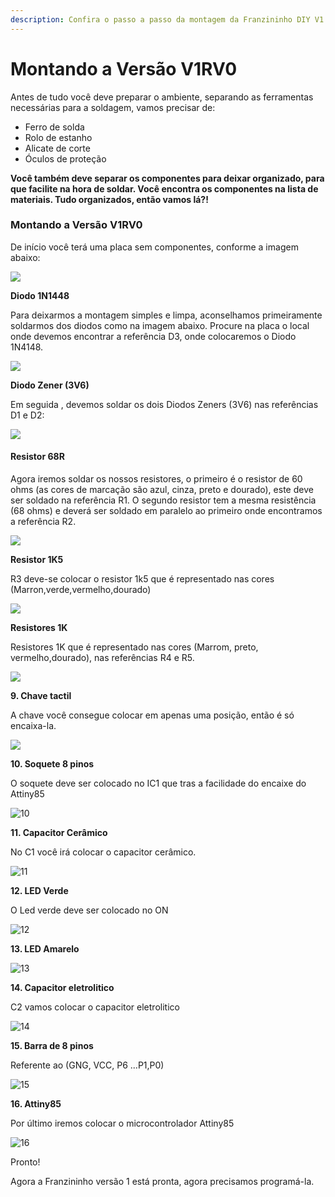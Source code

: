 ```yaml
---
description: Confira o passo a passo da montagem da Franzininho DIY V1
---
```


# Montando a Versão V1RV0

Antes de tudo você deve preparar o ambiente, separando as ferramentas necessárias para a soldagem, vamos precisar de:

* Ferro de solda
* Rolo de estanho
* Alicate de corte
* Óculos de proteção

**Você também deve separar os componentes para deixar organizado, para que facilite na hora de soldar. Você encontra os componentes na lista de materiais. Tudo organizados, então vamos lá?!**

### Montando a Versão V1RV0

De início você terá uma placa sem componentes, conforme a imagem abaixo:

![](../../.gitbook/assets/montagem-v1-00.png)

**Diodo 1N1448**

Para deixarmos a montagem simples e limpa, aconselhamos primeiramente soldarmos dos diodos como na imagem abaixo. Procure na placa o local onde devemos encontrar a referência D3, onde colocaremos o Diodo 1N4148.

![](../../.gitbook/assets/montagem-v1-01.png)

**Diodo Zener \(3V6\)**

Em seguida , devemos soldar os dois Diodos Zeners \(3V6\) nas referências D1 e D2:

![](../../.gitbook/assets/montagem-v1-03.png)

#### **Resistor 68R**

Agora iremos soldar os nossos resistores, o primeiro é o resistor de 60 ohms \(as cores de marcação são azul, cinza, preto e dourado\), este deve ser soldado na referência R1. O segundo resistor tem a mesma resistência \(68 ohms\) e deverá ser soldado em paralelo ao primeiro onde encontramos a referência R2.

![](../../.gitbook/assets/montagem-v1-05.png)

**Resistor 1K5**

R3 deve-se colocar o resistor 1k5 que é representado nas cores \(Marron,verde,vermelho,dourado\)

![](../../.gitbook/assets/montagem-v1-06.png)

**Resistores 1K**

Resistores 1K que é representado nas cores \(Marrom, preto, vermelho,dourado\), nas referências R4 e R5.

![](../../.gitbook/assets/montagem-v1-08.png)

**9. Chave tactil**

A chave você consegue colocar em apenas uma posição, então é só encaixa-la.

![](../../.gitbook/assets/montagem-v1-09.png)

**10. Soquete 8 pinos**

O soquete deve ser colocado no IC1 que tras a facilidade do encaixe do Attiny85

![10](../../.gitbook/assets/montagem-v1-10.png)

**11. Capacitor Cerâmico**

No C1 você irá colocar o capacitor cerâmico.

![11](../../.gitbook/assets/montagem-v1-11.png)

**12. LED Verde**

O Led verde deve ser colocado no ON

![12](../../.gitbook/assets/montagem-v1-12.png)

**13. LED Amarelo**

![13](../../.gitbook/assets/montagem-v1-13.png)

**14. Capacitor eletrolitico**

C2 vamos colocar o capacitor eletrolitico

![14](../../.gitbook/assets/montagem-v1-14.png)

**15. Barra de 8 pinos**

Referente ao \(GNG, VCC, P6 ...P1,P0\)

![15](../../.gitbook/assets/montagem-v1-15.png)

**16. Attiny85**

Por último iremos colocar o microcontrolador Attiny85

![16](../../.gitbook/assets/montagem-v1-16.png)

Pronto!

Agora a Franzininho versão 1 está pronta, agora precisamos programá-la.  



